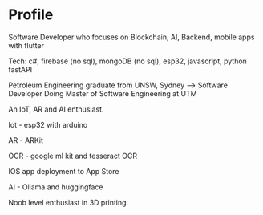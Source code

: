 # Profile

Software Developer who focuses on Blockchain, AI, Backend, mobile apps with flutter

Tech: c#, firebase (no sql), mongoDB (no sql), esp32, javascript, python fastAPI

Petroleum Engineering graduate from UNSW, Sydney --> Software Developer
Doing Master of Software Engineering at UTM

An IoT, AR and AI enthusiast.

Iot - esp32 with arduino

AR - ARKit

OCR - google ml kit and tesseract OCR

IOS app deployment to App Store

AI - Ollama and huggingface

Noob level enthusiast in 3D printing.

